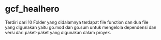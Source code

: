# gcf_healhero

Terdiri dari 10 Folder yang didalamnya terdapat file function dan dua file yang digunakan yaitu go.mod dan go.sum untuk mengelola dependensi dan versi dari paket-paket yang digunakan dalam proyek.
